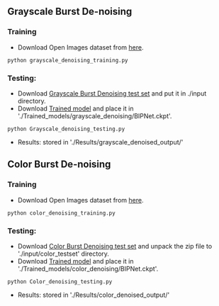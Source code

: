## Grayscale Burst De-noising

### Training
- Download Open Images dataset from [here](https://storage.googleapis.com/openimages/web/download.html).
```
python grayscale_denoising_training.py
```
### Testing:
- Download [Grayscale Burst Denoising test set](https://drive.google.com/file/d/1UptBXV4f56wMDpS365ydhZkej6ABTFq1/view) and put it in ./input directory.
- Download [Trained model](https://mbzuaiac-my.sharepoint.com/:f:/g/personal/akshay_dudhane_mbzuai_ac_ae/EiwCbKwSLThGkrupaTFIj8EBOl47lNIsodjfJvv2hEtIeg?e=acHhkN) and place it in './Trained_models/grayscale_denoising/BIPNet.ckpt'.
        
```
python Grayscale_denoising_testing.py
```
- Results: stored in './Results/grayscale_denoised_output/'


## Color Burst De-noising

### Training
- Download Open Images dataset from [here](https://storage.googleapis.com/openimages/web/download.html).
```
python color_denoising_training.py
```
### Testing:
- Download [Color Burst Denoising test set](https://drive.google.com/file/d/1rXmauXa_AW8ZrNiD2QPrbmxcIOfsiONE/view) and unpack the zip file to './input/color_testset' directory.
- Download [Trained model](https://mbzuaiac-my.sharepoint.com/:u:/g/personal/akshay_dudhane_mbzuai_ac_ae/EQo14XRVKslHkNVvd-yWRRMBRufDhOjsx3LB_uECWDcMnA?e=OpdVGQ) and place it in './Trained_models/color_denoising/BIPNet.ckpt'.
        
```
python Color_denoising_testing.py
```
- Results: stored in './Results/color_denoised_output/'
